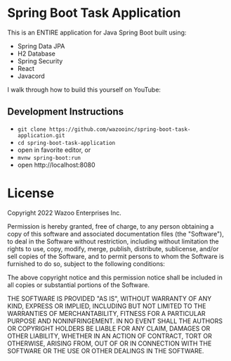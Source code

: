 # Spring Boot Task Application

This is an ENTIRE application for Java Spring Boot built using:

- Spring Data JPA
- H2 Database
- Spring Security
- React
- Javacord

I walk through how to build this yourself on YouTube: 

## Development Instructions
- `git clone https://github.com/wazooinc/spring-boot-task-application.git`
- `cd spring-boot-task-application`
- open in favorite editor, or
- `mvnw spring-boot:run`
- open http://localhost:8080

# License

Copyright 2022 Wazoo Enterprises Inc.

Permission is hereby granted, free of charge, to any person obtaining a copy of this software and associated documentation
files (the "Software"), to deal in the Software without restriction, including without limitation the rights to use,
copy, modify, merge, publish, distribute, sublicense, and/or sell copies of the Software, and to permit persons to whom
the Software is furnished to do so, subject to the following conditions:

The above copyright notice and this permission notice shall be included in all copies or substantial portions of the
Software.

THE SOFTWARE IS PROVIDED "AS IS", WITHOUT WARRANTY OF ANY KIND, EXPRESS OR IMPLIED, INCLUDING BUT NOT LIMITED TO THE
WARRANTIES OF MERCHANTABILITY, FITNESS FOR A PARTICULAR PURPOSE AND NONINFRINGEMENT. IN NO EVENT SHALL THE AUTHORS
OR COPYRIGHT HOLDERS BE LIABLE FOR ANY CLAIM, DAMAGES OR OTHER LIABILITY, WHETHER IN AN ACTION OF CONTRACT, TORT
OR OTHERWISE, ARISING FROM, OUT OF OR IN CONNECTION WITH THE SOFTWARE OR THE USE OR OTHER DEALINGS IN THE SOFTWARE.
